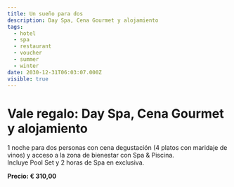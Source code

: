 ```yaml
---
title: Un sueño para dos
description: Day Spa, Cena Gourmet y alojamiento
tags:
  - hotel
  - spa
  - restaurant
  - voucher
  - summer
  - winter
date: 2030-12-31T06:03:07.000Z
visible: true
---
```


# Vale regalo: Day Spa, Cena Gourmet y alojamiento

1 noche para dos personas con cena degustación (4 platos con maridaje de vinos) y acceso a la zona de bienestar con Spa & Piscina.  
Incluye Pool Set y 2 horas de Spa en exclusiva.

**Precio: € 310,00**
